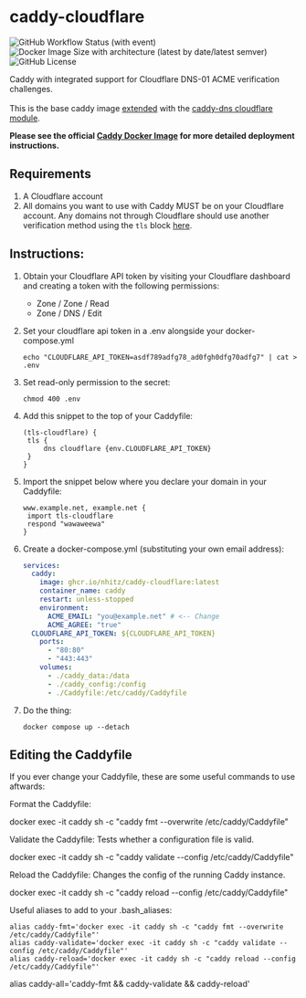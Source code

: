 # caddy-cloudflare

![GitHub Workflow Status (with event)](https://img.shields.io/github/actions/workflow/status/nhitz/caddy-cloudflare/build-and-push.yml)
![Docker Image Size with architecture (latest by date/latest semver)](https://img.shields.io/docker/image-size/liquidgoat/caddy-cloudflare?arch=arm64&logo=caddy&logoColor=green&link=https%3A%2F%2Fhub.docker.com%2Frepository%2Fdocker%2Fliquidgoat%2Fcaddy-cloudflare%2Fgeneral)
![GitHub License](https://img.shields.io/github/license/nhitz/caddy-cloudflare)

Caddy with integrated support for Cloudflare DNS-01 ACME verification challenges.<br>  
This is the base caddy image [extended](https://caddyserver.com/docs/extending-caddy) with the [caddy-dns cloudflare module](https://github.com/caddy-dns/cloudflare).

**Please see the official [Caddy Docker Image](https://hub.docker.com/_/caddy) for more detailed deployment instructions.**

## Requirements

1. A Cloudflare account
2. All domains you want to use with Caddy MUST be on your Cloudflare account. Any domains not through Cloudflare should use another verification method using the `tls` block [here](https://caddyserver.com/docs/caddyfile/directives/tls).

## Instructions:

1. Obtain your Cloudflare API token by visiting your Cloudflare dashboard and creating a token with the following permissions:

   - Zone / Zone / Read
   - Zone / DNS / Edit

2. Set your cloudflare api token in a .env alongside your docker-compose.yml

   ```
   echo "CLOUDFLARE_API_TOKEN=asdf789adfg78_ad0fgh0dfg70adfg7" | cat > .env
   ```

3. Set read-only permission to the secret:

   ```
   chmod 400 .env
   ```

4. Add this snippet to the top of your Caddyfile:

   ```Caddyfile
   (tls-cloudflare) {
   	tls {
   		dns cloudflare {env.CLOUDFLARE_API_TOKEN}
   	}
   }
   ```

5. Import the snippet below where you declare your domain in your Caddyfile:

   ```Caddyfile
   www.example.net, example.net {
   	import tls-cloudflare
   	respond "wawaweewa"
   }
   ```

6. Create a docker-compose.yml (substituting your own email address):

   ```yaml
   services:
     caddy:
       image: ghcr.io/nhitz/caddy-cloudflare:latest
       container_name: caddy
       restart: unless-stopped
       environment:
         ACME_EMAIL: "you@example.net" # <-- Change
         ACME_AGREE: "true"
   	 CLOUDFLARE_API_TOKEN: ${CLOUDFLARE_API_TOKEN}
       ports:
         - "80:80"
         - "443:443"
       volumes:
         - ./caddy_data:/data
         - ./caddy_config:/config
         - ./Caddyfile:/etc/caddy/Caddyfile
   ```

7. Do the thing:
   ```
   docker compose up --detach
   ```

## Editing the Caddyfile

If you ever change your Caddyfile, these are some useful commands to use aftwards:

Format the Caddyfile:

docker exec -it caddy sh -c "caddy fmt --overwrite /etc/caddy/Caddyfile"

Validate the Caddyfile: Tests whether a configuration file is valid.

docker exec -it caddy sh -c "caddy validate --config /etc/caddy/Caddyfile"

Reload the Caddyfile: Changes the config of the running Caddy instance.

docker exec -it caddy sh -c "caddy reload --config /etc/caddy/Caddyfile"

Useful aliases to add to your .bash_aliases:

    alias caddy-fmt='docker exec -it caddy sh -c "caddy fmt --overwrite /etc/caddy/Caddyfile"'
    alias caddy-validate='docker exec -it caddy sh -c "caddy validate --config /etc/caddy/Caddyfile"'
    alias caddy-reload='docker exec -it caddy sh -c "caddy reload --config /etc/caddy/Caddyfile"'

alias caddy-all='caddy-fmt && caddy-validate && caddy-reload'
